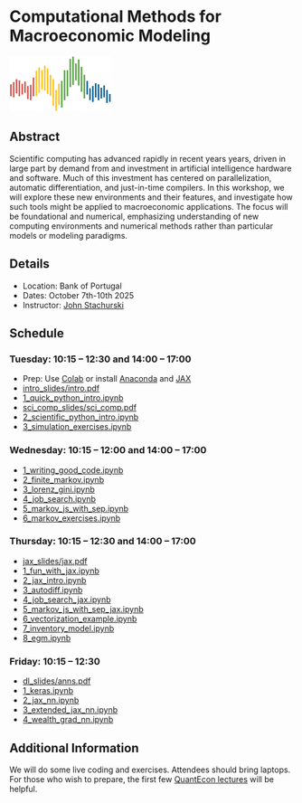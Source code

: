 # Computational Methods for Macroeconomic Modeling

![](qe-logo-large.png)

## Abstract

Scientific computing has advanced rapidly in recent years years, driven in large
part by demand from and investment in artificial intelligence hardware and
software. Much of this investment has centered on parallelization, automatic
differentiation, and just-in-time compilers. In this workshop, we will explore
these new environments and their features, and investigate how such tools might
be applied to macroeconomic applications.  The focus will be foundational and
numerical, emphasizing understanding of new computing environments and numerical
methods rather than particular models or modeling paradigms.


## Details

* Location: Bank of Portugal
* Dates: October 7th-10th 2025
* Instructor: [John Stachurski](https://johnstachurski.net/)

## Schedule

### Tuesday: 10:15 – 12:30 and 14:00 – 17:00
* Prep: Use [Colab](https://colab.research.google.com/) or install [Anaconda](https://www.anaconda.com/download) and [JAX](https://docs.jax.dev/en/latest/installation.html)
* [intro_slides/intro.pdf](tuesday/intro_slides/intro.pdf)
* [1_quick_python_intro.ipynb](tuesday/1_quick_python_intro.ipynb)
* [sci_comp_slides/sci_comp.pdf](tuesday/sci_comp_slides/sci_comp.pdf)
* [2_scientific_python_intro.ipynb](tuesday/2_scientific_python_intro.ipynb)
* [3_simulation_exercises.ipynb](tuesday/3_simulation_exercises.ipynb)

### Wednesday: 10:15 – 12:00 and 14:00 – 17:00
* [1_writing_good_code.ipynb](wednesday/1_writing_good_code.ipynb)
* [2_finite_markov.ipynb](wednesday/2_finite_markov.ipynb)
* [3_lorenz_gini.ipynb](wednesday/3_lorenz_gini.ipynb)
* [4_job_search.ipynb](wednesday/4_job_search.ipynb)
* [5_markov_js_with_sep.ipynb](wednesday/5_markov_js_with_sep.ipynb)
* [6_markov_exercises.ipynb](wednesday/6_markov_exercises.ipynb)

### Thursday: 10:15 – 12:30 and 14:00 – 17:00
* [jax_slides/jax.pdf](thursday/jax_slides/jax.pdf)
* [1_fun_with_jax.ipynb](thursday/1_fun_with_jax.ipynb)
* [2_jax_intro.ipynb](thursday/2_jax_intro.ipynb)
* [3_autodiff.ipynb](thursday/3_autodiff.ipynb)
* [4_job_search_jax.ipynb](thursday/4_job_search_jax.ipynb)
* [5_markov_js_with_sep_jax.ipynb](thursday/5_markov_js_with_sep_jax.ipynb)
* [6_vectorization_example.ipynb](thursday/6_vectorization_example.ipynb)
* [7_inventory_model.ipynb](thursday/7_inventory_model.ipynb)
* [8_egm.ipynb](thursday/8_egm.ipynb)

### Friday: 10:15 – 12:30
* [dl_slides/anns.pdf](friday/dl_slides/anns.pdf)
* [1_keras.ipynb](friday/1_keras.ipynb)
* [2_jax_nn.ipynb](friday/2_jax_nn.ipynb)
* [3_extended_jax_nn.ipynb](friday/3_extended_jax_nn.ipynb)
* [4_wealth_grad_nn.ipynb](friday/4_wealth_grad_nn.ipynb)


## Additional Information

We will do some live coding and exercises.  Attendees should bring laptops. For
those who wish to prepare, the first few [QuantEcon
lectures](https://python-programming.quantecon.org/intro.html) will be helpful.

